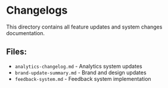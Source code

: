 # Changelogs

This directory contains all feature updates and system changes documentation.

## Files:
- `analytics-changelog.md` - Analytics system updates
- `brand-update-summary.md` - Brand and design updates  
- `feedback-system.md` - Feedback system implementation 
